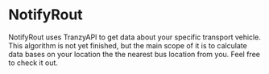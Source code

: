# NotifyRout
NotifyRout uses TranzyAPI to get data about your specific transport vehicle. This algorithm is not yet finished, but the main scope of it is to calculate data bases on your location the the nearest bus location from you. Feel free to check it out.  
